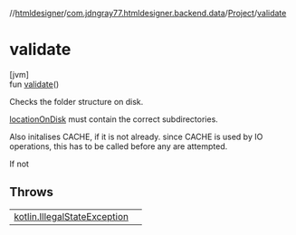 //[htmldesigner](../../../index.md)/[com.jdngray77.htmldesigner.backend.data](../index.md)/[Project](index.md)/[validate](validate.md)

# validate

[jvm]\
fun [validate](validate.md)()

Checks the folder structure on disk.

[locationOnDisk](location-on-disk.md) must contain the correct subdirectories.

Also initalises CACHE, if it is not already. since CACHE is used by IO operations, this has to be called before any are attempted.

If not

## Throws

| | |
|---|---|
| [kotlin.IllegalStateException](https://kotlinlang.org/api/latest/jvm/stdlib/kotlin/-illegal-state-exception/index.html) |  |
